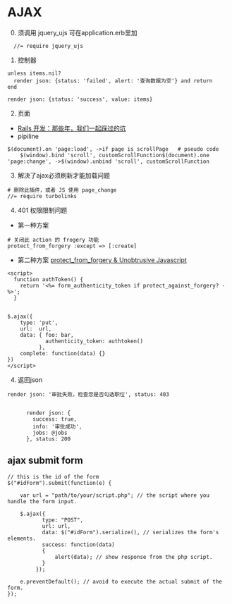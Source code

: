 # AJAX

0. 须调用 jquery_ujs
可在application.erb里加
 ```
   //= require jquery_ujs
 ```
1. 控制器
```
unless items.nil?
  render json: {status: 'failed', alert: '查询数据为空'} and return
end

render json: {status: 'success', value: items}
```

2. 页面


- [Rails 开发：那些年，我们一起踩过的坑](http://talkcool.info/?p=19)
-  pipiline
```
$(document).on 'page:load', ->if page is scrollPage   # pseudo code
    $(window).bind 'scroll', customScrollFunction$(document).one 'page:change', ->$(window).unbind 'scroll', customScrollFunction
```

3. 解决了ajax必须刷新才能加载问题
```
# 删除此插件，或者 JS 使用 page_change
//= require turbolinks
```

4. 401 权限限制问题
- 第一种方案
```
# 关闭此 action 的 frogery 功能
protect_from_forgery :except => [:create]
```

- 第二种方案
 [protect_from_forgery & Unobtrusive Javascript](http://stackoverflow.com/questions/731504/protect-from-forgery-unobtrusive-javascript)
```
<script>
  function authToken() {
    return '<%= form_authenticity_token if protect_against_forgery? -%>';
  }


$.ajax({
    type: 'put',
    url:  url,
    data: { foo: bar,
            authenticity_token: authtoken()
          },
    complete: function(data) {}
})
</script>
```

4. 返回json
```
render json: '审批失败，检查您是否勾选职位', status: 403


      render json: {
        success: true,
        info: '审批成功',
        jobs: @jobs
      }, status: 200
```


## ajax submit form
```
// this is the id of the form
$("#idForm").submit(function(e) {

    var url = "path/to/your/script.php"; // the script where you handle the form input.

    $.ajax({
           type: "POST",
           url: url,
           data: $("#idForm").serialize(), // serializes the form's elements.
           success: function(data)
           {
               alert(data); // show response from the php script.
           }
         });

    e.preventDefault(); // avoid to execute the actual submit of the form.
});
```
